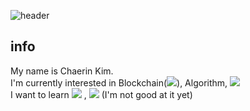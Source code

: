 ![header](https://capsule-render.vercel.app/api?type=rect&color=auto&height=300&section=header&text=decentralized%20render&fontSize=90)

## info
My name is Chaerin Kim.  
I'm currently interested in Blockchain(<img src="https://img.shields.io/badge/Ethereum-3C3C3D?style=flat-square&logo=Ethereum&logoColor=white"/>), Algorithm, <img src="https://img.shields.io/badge/Python-3766AB?style=flat-square&logo=Python&logoColor=white"/>  
I want to learn <img src="https://img.shields.io/badge/Java-007396?style=flat-square&logo=Java&logoColor=white"/> , <img src="https://img.shields.io/badge/C++-007396?style=flat-square&logo=C%2B%2B&logoColor=white"/> (I'm not good at it yet)


<!--
**decentra1ized/decentra1ized** is a ✨ _special_ ✨ repository because its `README.md` (this file) appears on your GitHub profile.

Here are some ideas to get you started:

- 🔭 I’m currently working on ...
- 🌱 I’m currently learning ...
- 👯 I’m looking to collaborate on ...
- 🤔 I’m looking for help with ...
- 💬 Ask me about ...
- 📫 How to reach me: ...
- 😄 Pronouns: ...
- ⚡ Fun fact: ...
-->

